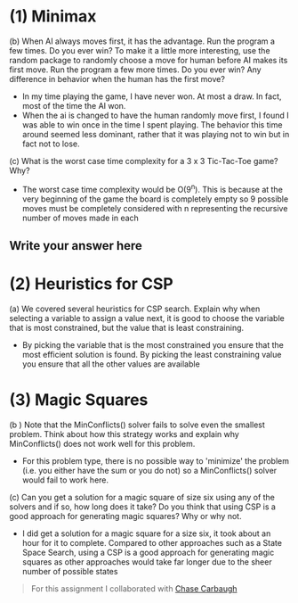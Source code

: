 # (1) Minimax 

(b) When AI always moves first, it has the advantage. Run the program a few times. Do you ever win?  To make it a little more interesting, use the random package to randomly choose a move for human before AI makes its first move.  Run the program a few more times.  Do you ever win?  Any difference in behavior when the human has the first move?

- In my time playing the game, I have never won. At most a draw. In fact, most of the time the AI won. 
- When the ai is changed to have the human randomly move first, I found I was able to win once in the time I spent playing. The behavior this time around seemed less dominant, rather that it was playing not to win but in fact not to lose.

(c) What is the worst case time complexity for a 3 x 3 Tic-Tac-Toe game? Why?

- The worst case time complexity would be O(9<sup>n</sup>). This is because at the very beginning of the game the board is completely empty so 9 possible moves must be completely considered with n representing the recursive number of moves made in each

## Write your answer here

# (2) Heuristics for CSP 

(a) We covered several heuristics for CSP search. Explain why when selecting a variable to assign a value next, it is good to choose the variable that is most constrained, but the value that is least constraining.

- By picking the variable that is the most constrained you ensure that the most efficient solution is found. By picking the least constraining value you ensure that all the other values are available

# (3) Magic Squares 

(b ) Note that the MinConflicts() solver fails to solve even the smallest problem. Think about how this strategy works and explain why MinConflicts() does not work well for this problem.

- For this problem type, there is no possible way to 'minimize' the problem (i.e. you either have the sum or you do not) so a MinConflicts() solver would fail to work here.

(c) Can you get a solution for a magic square of size six using any of the solvers and if so, how long does it take? Do you think that using CSP is a good approach for generating magic squares? Why or why not.

- I did get a solution for a magic square for a size six, it took about an hour for it to complete. Compared to other approaches such as a State Space Search, using a CSP is a good approach for generating magic squares as other approaches would take far longer due to the sheer number of possible states


> For this assignment I collaborated with [Chase Carbaugh](https://github.com/chasec1)

